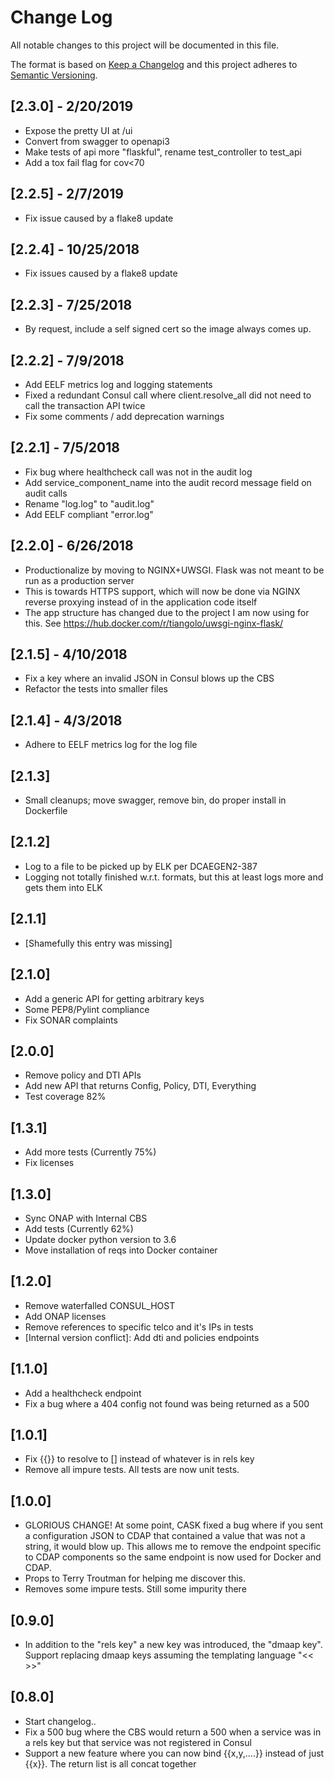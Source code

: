 # Change Log
All notable changes to this project will be documented in this file.

The format is based on [Keep a Changelog](http://keepachangelog.com/)
and this project adheres to [Semantic Versioning](http://semver.org/).

## [2.3.0] - 2/20/2019
* Expose the pretty UI at /ui
* Convert from swagger to openapi3
* Make tests of api more "flaskful", rename test_controller to test_api
* Add a tox fail flag for cov<70

## [2.2.5] - 2/7/2019
* Fix issue caused by a flake8 update

## [2.2.4] - 10/25/2018
* Fix issues caused by a flake8 update

## [2.2.3] - 7/25/2018
* By request, include a self signed cert so the image always comes up.

## [2.2.2] - 7/9/2018
* Add EELF metrics log and logging statements
* Fixed a redundant Consul call where client.resolve_all did not need to call the transaction API twice
* Fix some comments / add deprecation warnings

## [2.2.1] - 7/5/2018
* Fix bug where healthcheck call was not in the audit log
* Add service_component_name into the audit record message field on audit calls
* Rename "log.log" to "audit.log"
* Add EELF compliant "error.log"

## [2.2.0] - 6/26/2018
* Productionalize by moving to NGINX+UWSGI. Flask was not meant to be run as a production server
* This is towards HTTPS support, which will now be done via NGINX reverse proxying instead of in the application code itself
* The app structure has changed due to the project I am now using for this. See https://hub.docker.com/r/tiangolo/uwsgi-nginx-flask/

## [2.1.5] - 4/10/2018
* Fix a key where an invalid JSON in Consul blows up the CBS
* Refactor the tests into smaller files

## [2.1.4] - 4/3/2018
* Adhere to EELF metrics log for the log file

## [2.1.3]
* Small cleanups; move swagger, remove bin, do proper install in Dockerfile

## [2.1.2]
* Log to a file to be picked up by ELK per DCAEGEN2-387
* Logging not totally finished w.r.t. formats, but this at least logs more and gets them into ELK

## [2.1.1]
* [Shamefully this entry was missing]

## [2.1.0]
* Add a generic API for getting arbitrary keys
* Some PEP8/Pylint compliance
* Fix SONAR complaints

## [2.0.0]
* Remove policy and DTI APIs
* Add new API that returns Config, Policy, DTI, Everything
* Test coverage 82%

## [1.3.1]
* Add more tests (Currently 75%)
* Fix licenses

## [1.3.0]
* Sync ONAP with Internal CBS
* Add tests (Currently 62%)
* Update docker python version to 3.6
* Move installation of reqs into Docker container

## [1.2.0]
* Remove waterfalled CONSUL_HOST
* Add ONAP licenses
* Remove references to specific telco and it's IPs in tests
* [Internal version conflict]: Add dti and policies endpoints

## [1.1.0]
* Add a healthcheck endpoint
* Fix a bug where a 404 config not found was being returned as a 500

## [1.0.1]
* Fix {{}} to resolve to [] instead of whatever is in rels key
* Remove all impure tests. All tests are now unit tests.

## [1.0.0]
* GLORIOUS CHANGE! At some point, CASK fixed a bug where if you sent a configuration JSON to CDAP that contained a value that was not a string, it would blow up. This allows me to remove the endpoint specific to CDAP components so the same endpoint is now used for Docker and CDAP.
* Props to Terry Troutman for helping me discover this.
* Removes some impure tests. Still some impurity there

## [0.9.0]
* In addition to the "rels key" a new key was introduced, the "dmaap key". Support replacing dmaap keys assuming the templating language "<< >>"

## [0.8.0]
* Start changelog..
* Fix a 500 bug where the CBS would return a 500 when a service was in a rels key but that service was not registered in Consul
* Support a new feature where you can now bind {{x,y,....}} instead of just {{x}}. The return list is all concat together
